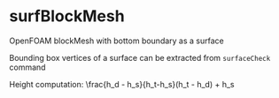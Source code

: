 # surfBlockMesh
OpenFOAM blockMesh with bottom boundary as a surface

Bounding box vertices of a surface can be extracted from `surfaceCheck` command

Height computation: 
\frac{h_d - h_s}{h_t-h_s}(h_t - h_d) + h_s
